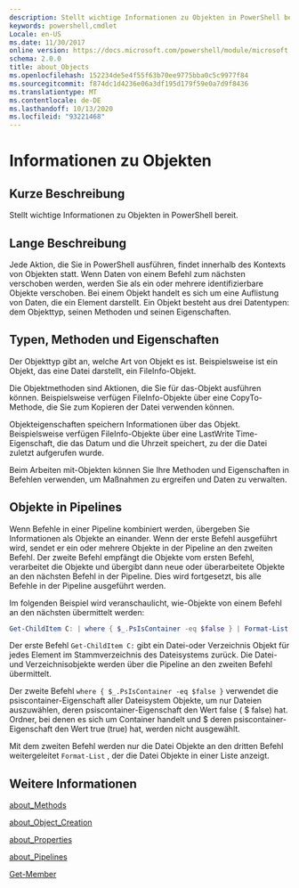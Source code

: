 ```yaml
---
description: Stellt wichtige Informationen zu Objekten in PowerShell bereit.
keywords: powershell,cmdlet
Locale: en-US
ms.date: 11/30/2017
online version: https://docs.microsoft.com/powershell/module/microsoft.powershell.core/about/about_objects?view=powershell-6&WT.mc_id=ps-gethelp
schema: 2.0.0
title: about_Objects
ms.openlocfilehash: 152234de5e4f55f63b70ee9775bba0c5c9977f84
ms.sourcegitcommit: f874dc1d4236e06a3df195d179f59e0a7d9f8436
ms.translationtype: MT
ms.contentlocale: de-DE
ms.lasthandoff: 10/13/2020
ms.locfileid: "93221468"
---
```

# <a name="about-objects"></a>Informationen zu Objekten

## <a name="short-description"></a>Kurze Beschreibung
Stellt wichtige Informationen zu Objekten in PowerShell bereit.

## <a name="long-description"></a>Lange Beschreibung

Jede Aktion, die Sie in PowerShell ausführen, findet innerhalb des Kontexts von Objekten statt. Wenn Daten von einem Befehl zum nächsten verschoben werden, werden Sie als ein oder mehrere identifizierbare Objekte verschoben. Bei einem Objekt handelt es sich um eine Auflistung von Daten, die ein Element darstellt. Ein Objekt besteht aus drei Datentypen: dem Objekttyp, seinen Methoden und seinen Eigenschaften.

## <a name="types-methods-and-properties"></a>Typen, Methoden und Eigenschaften

Der Objekttyp gibt an, welche Art von Objekt es ist. Beispielsweise ist ein Objekt, das eine Datei darstellt, ein FileInfo-Objekt.

Die Objektmethoden sind Aktionen, die Sie für das-Objekt ausführen können.
Beispielsweise verfügen FileInfo-Objekte über eine CopyTo-Methode, die Sie zum Kopieren der Datei verwenden können.

Objekteigenschaften speichern Informationen über das Objekt. Beispielsweise verfügen FileInfo-Objekte über eine LastWrite Time-Eigenschaft, die das Datum und die Uhrzeit speichert, zu der die Datei zuletzt aufgerufen wurde.

Beim Arbeiten mit-Objekten können Sie Ihre Methoden und Eigenschaften in Befehlen verwenden, um Maßnahmen zu ergreifen und Daten zu verwalten.

## <a name="objects-in-pipelines"></a>Objekte in Pipelines

Wenn Befehle in einer Pipeline kombiniert werden, übergeben Sie Informationen als Objekte an einander. Wenn der erste Befehl ausgeführt wird, sendet er ein oder mehrere Objekte in der Pipeline an den zweiten Befehl. Der zweite Befehl empfängt die Objekte vom ersten Befehl, verarbeitet die Objekte und übergibt dann neue oder überarbeitete Objekte an den nächsten Befehl in der Pipeline.
Dies wird fortgesetzt, bis alle Befehle in der Pipeline ausgeführt werden.

Im folgenden Beispiel wird veranschaulicht, wie-Objekte von einem Befehl an den nächsten übermittelt werden:

```powershell
Get-ChildItem C: | where { $_.PsIsContainer -eq $false } | Format-List
```

Der erste Befehl `Get-ChildItem C:` gibt ein Datei-oder Verzeichnis Objekt für jedes Element im Stammverzeichnis des Dateisystems zurück. Die Datei-und Verzeichnisobjekte werden über die Pipeline an den zweiten Befehl übermittelt.

Der zweite Befehl `where { $_.PsIsContainer -eq $false }` verwendet die psiscontainer-Eigenschaft aller Dateisystem Objekte, um nur Dateien auszuwählen, deren psiscontainer-Eigenschaft den Wert false ( \$ false) hat. Ordner, bei denen es sich um Container handelt und \$ deren psiscontainer-Eigenschaft den Wert true (true) hat, werden nicht ausgewählt.

Mit dem zweiten Befehl werden nur die Datei Objekte an den dritten Befehl weitergeleitet `Format-List` , der die Datei Objekte in einer Liste anzeigt.

## <a name="see-also"></a>Weitere Informationen

[about_Methods](about_Methods.md)

[about_Object_Creation](about_Object_Creation.md)

[about_Properties](about_Properties.md)

[about_Pipelines](about_Pipelines.md)

[Get-Member](xref:Microsoft.PowerShell.Utility.Get-Member)
